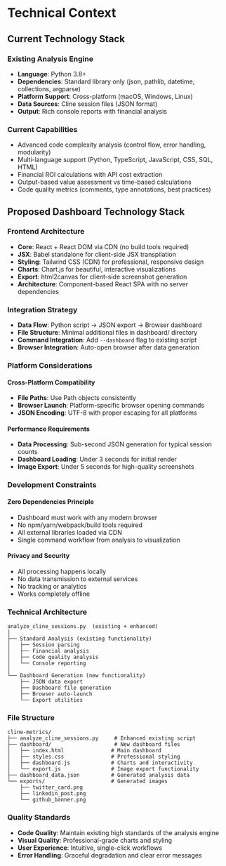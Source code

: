 # Technical Context

## Current Technology Stack

### Existing Analysis Engine
- **Language**: Python 3.8+
- **Dependencies**: Standard library only (json, pathlib, datetime, collections, argparse)
- **Platform Support**: Cross-platform (macOS, Windows, Linux)
- **Data Sources**: Cline session files (JSON format)
- **Output**: Rich console reports with financial analysis

### Current Capabilities
- Advanced code complexity analysis (control flow, error handling, modularity)
- Multi-language support (Python, TypeScript, JavaScript, CSS, SQL, HTML)
- Financial ROI calculations with API cost extraction
- Output-based value assessment vs time-based calculations
- Code quality metrics (comments, type annotations, best practices)

## Proposed Dashboard Technology Stack

### Frontend Architecture
- **Core**: React + React DOM via CDN (no build tools required)
- **JSX**: Babel standalone for client-side JSX transpilation
- **Styling**: Tailwind CSS (CDN) for professional, responsive design
- **Charts**: Chart.js for beautiful, interactive visualizations
- **Export**: html2canvas for client-side screenshot generation
- **Architecture**: Component-based React SPA with no server dependencies

### Integration Strategy
- **Data Flow**: Python script → JSON export → Browser dashboard
- **File Structure**: Minimal additional files in dashboard/ directory
- **Command Integration**: Add `--dashboard` flag to existing script
- **Browser Integration**: Auto-open browser after data generation

### Platform Considerations

#### Cross-Platform Compatibility
- **File Paths**: Use Path objects consistently
- **Browser Launch**: Platform-specific browser opening commands
- **JSON Encoding**: UTF-8 with proper escaping for all platforms

#### Performance Requirements
- **Data Processing**: Sub-second JSON generation for typical session counts
- **Dashboard Loading**: Under 3 seconds for initial render
- **Image Export**: Under 5 seconds for high-quality screenshots

### Development Constraints

#### Zero Dependencies Principle
- Dashboard must work with any modern browser
- No npm/yarn/webpack/build tools required
- All external libraries loaded via CDN
- Single command workflow from analysis to visualization

#### Privacy and Security
- All processing happens locally
- No data transmission to external services
- No tracking or analytics
- Works completely offline

### Technical Architecture

```
analyze_cline_sessions.py  (existing + enhanced)
│
├── Standard Analysis (existing functionality)
│   ├── Session parsing
│   ├── Financial analysis  
│   ├── Code quality analysis
│   └── Console reporting
│
└── Dashboard Generation (new functionality)
    ├── JSON data export
    ├── Dashboard file generation
    ├── Browser auto-launch
    └── Export utilities
```

### File Structure
```
cline-metrics/
├── analyze_cline_sessions.py     # Enhanced existing script
├── dashboard/                    # New dashboard files
│   ├── index.html               # Main dashboard
│   ├── styles.css               # Professional styling
│   ├── dashboard.js             # Charts and interactivity
│   └── export.js                # Image export functionality
├── dashboard_data.json          # Generated analysis data
└── exports/                     # Generated images
    ├── twitter_card.png
    ├── linkedin_post.png
    └── github_banner.png
```

### Quality Standards
- **Code Quality**: Maintain existing high standards of the analysis engine
- **Visual Quality**: Professional-grade charts and styling
- **User Experience**: Intuitive, single-click workflows
- **Error Handling**: Graceful degradation and clear error messages
